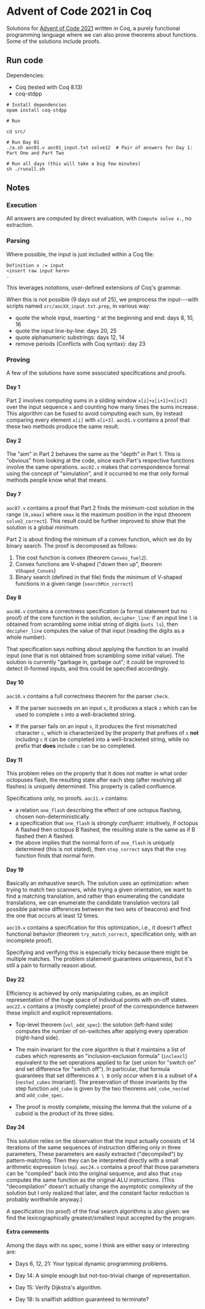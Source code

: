 Advent of Code 2021 in Coq
==========================

Solutions for [Advent of Code 2021](https://adventofcode.com/2021) written in Coq,
a purely functional programming language where we can also prove theorems about
functions. Some of the solutions include proofs.

## Run code

Dependencies:
- Coq (tested with Coq 8.13)
- coq-stdpp

```shell
# Install dependencies
opam install coq-stdpp

# Run

cd src/

# Run Day 01
./a.sh aoc01.v aoc01_input.txt solve12  # Pair of answers for Day 1: Part One and Part Two

# Run all days (this will take a big few minutes)
sh ./runall.sh
```

## Notes

### Execution

All answers are computed by direct evaluation, with `Compute solve x.`,
no extraction.

### Parsing

Where possible, the input is just included within a Coq file:

```
Definition x := input
<insert raw input here>
.
```

This leverages *notations*, user-defined extensions of Coq's grammar.

When this is not possible (9 days out of 25), we preprocess the input---with
scripts named `src/aocXX_input.txt.prep`, in various way:

- quote the whole input, inserting `"` at the beginning and end: days 8, 10, 16
- quote the input line-by-line: days 20, 25
- quote alphanumeric substrings: days 12, 14
- remove periods (Conflicts with Coq syntax): day 23

### Proving

A few of the solutions have some associated specifications and proofs.

#### Day 1

Part 2 involves computing sums in a sliding window `x[i]+x[i+1]+x[i+2]` over
the input sequence `x` and counting how many times the sums increase. This
algorithm can be fused to avoid computing each sum, by instead comparing every
element `x[i]` with `x[i+3]`.
`aoc01.v` contains a proof that these two methods produce the same result.

#### Day 2

The "aim" in Part 2 behaves the same as the "depth" in Part 1.
This is "obvious" from looking at the code, since each Part's respective functions
involve the same operations. `aoc02.v` makes that correspondence formal using
the concept of "simulation", and it occurred to me that only formal methods
people know what that means.

#### Day 7

`aoc07.v` contains a proof that Part 2 finds the minimum-cost
solution in the range `[0,xmax]` where `xmax` is the maximum position in the input
(theorem `solve2_correct`).
This result could be further improved to show that the solution is a global minimum.

Part 2 is about finding the minimum of a convex function, which we do by
binary search. The proof is decomposed as follows:

1. The cost function is convex (theorem `Convex_fuel2`).
2. Convex functions are V-shaped ("down then up", theorem `VShaped_Conves`)
3. Binary search (defined in that file) finds the minimum of V-shaped
   functions in a given range (`searchMin_correct`)

#### Day 8

`aoc08.v` contains a correctness specification (a formal statement but no proof)
of the core function in the solution, `decipher_line`:
if an input line `l` is obtained from scrambling some initial string of digits (`outs ls`),
then `decipher_line` computes the value of that input (reading the digits as a whole number).

That specification says nothing about applying the function to an invalid input
(one that is not obtained from scrambling some initial value). The solution is currently
"garbage in, garbage out"; it could be improved to detect ill-formed inputs,
and this could be specified accordingly.

#### Day 10

`aoc10.v` contains a full correctness theorem for the parser `check`.

- If the parser succeeds on an input `s`, it produces a stack `z` which can be
  used to complete `s` into  a well-bracketed string.

- If the parser fails on an input `s`, it produces the first mismatched character `c`,
  which is characterized by the property that prefixes of `s` **not** including `c` it can be
  completed into a well-bracketed string, while no prefix that **does** include
  `c` can be so completed.

#### Day 11

This problem relies on the property that it does not matter in what order
octopuses flash, the resulting state after each step (after resolving all
flashes) is uniquely determined. This property is called confluence.

Specifications only, no proofs. `aoc11.v` contains:

- a relation `one_flash` describing the effect of one octopus flashing,
  chosen non-deterministically.
- a specification that `one_flash` is *strongly confluent*: intuitively,
  if octopus A flashed then octopus B flashed, the resulting state is the same
  as if B flashed then A flashed.
- the above implies that the normal form of `one_flash` is uniquely determined
  (this is not stated), then `step_correct` says that the `step` function finds
  that normal form.

#### Day 19

Basically an exhaustive search. The solution uses an optimization: when trying
to match two scanners, while trying a given orientation, we want to find
a matching translation, and rather than enumerating the candidate translations,
we can enumerate the candidate translation vectors (all possible pairwise
differences between the two sets of beacons) and find the one that occurs at least 12 times.

`aoc19.v` contains a specification for this optimization, i.e.,
it doesn't affect functional behavior (theorem `try_match_correct`,
specification only, with an incomplete proof).

Specifying and verifying this is especially tricky because there might be
multiple matches. The problem statement guarantees uniqueness, but it's still
a pain to formally reason about.

#### Day 22

Efficiency is achieved by only manipulating cubes, as an implicit representation
of the huge space of individual points with on-off states. `aoc22.v` contains
a (mostly complete) proof of the correspondence between these implicit and
explicit representations.

- Top-level theorem (`vol_add_spec`): the solution (left-hand side) computes
  the number of on-switches after applying every operation (right-hand side).

- The main invariant for the core algorithm is that it maintains a list of cubes
  which represents an "inclusion-exclusion formula" (`inclexcl`) equivalent to
  the set operations applied to far (set union for "switch on" and set
  difference for "switch off"). In particular, that formula guarantees that
  set differences `A \ B` only occur when `B` is a subset of `A`
  (`nested_cubes` invariant). The preservation of those invariants by the step
  function `add_cube` is given by the two theorems `add_cube_nested` and
  `add_cube_spec`.

- The proof is mostly complete, missing the lemma that the volume of a cuboid
  is the product of its three sides.

#### Day 24

This solution relies on the observation that the input actually consists of 14
iterations of the same sequences of instruction differing only in three parameters,
These parameters are easily extracted ("decompiled") by pattern-matching.
Then they can be interpreted directly with a small arithmetic expression (`step`).
`aoc24.v` contains a proof that those parameters can be "compiled" back into
the original sequence, and also that `step` computes the same function as the
original ALU instructions. (This "decompilation" doesn't actually change
the asymptotic complexity of the solution but I only realized that later,
and the constant factor reduction is probably worthwhile anyway.)

A specification (no proof) of the final search algorithms is also given: we
find the lexicographically greatest/smallest input accepted by the program.

#### Extra comments

Among the days with no spec, some I think are either easy or interesting are:

- Days 6, 12, 21: Your typical dynamic programming problems.

- Day 14: A simple enough but not-too-trivial change of representation.

- Day 15: Verify Dijkstra's algorithm.

- Day 18: Is snailfish addition guaranteed to terminate?
